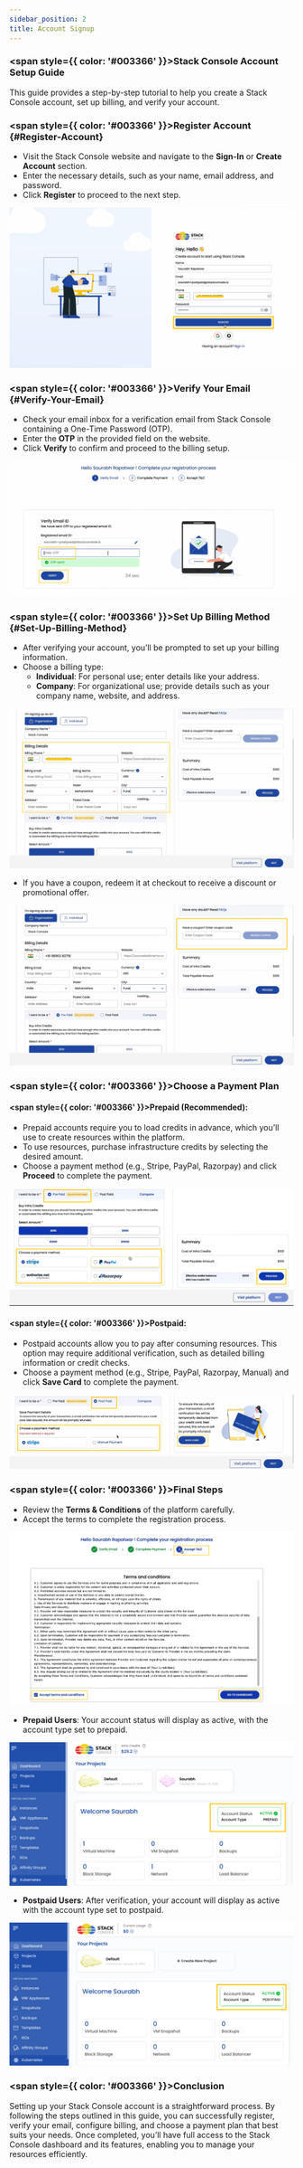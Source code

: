 ```yaml
---
sidebar_position: 2
title: Account Signup
---
```


### <span style={{ color: '#003366' }}>Stack Console Account Setup Guide</span>

This guide provides a step-by-step tutorial to help you create a Stack Console account, set up billing, and verify your account.

### <span style={{ color: '#003366' }}>Register Account</span> {#Register-Account}

- Visit the Stack Console website and navigate to the **Sign-In** or **Create Account** section.
- Enter the necessary details, such as your name, email address, and password.
- Click **Register** to proceed to the next step.

![Account Registration](images/stackconsole-account-setup-register.png) 

### <span style={{ color: '#003366' }}>Verify Your Email</span> {#Verify-Your-Email}

- Check your email inbox for a verification email from Stack Console containing a One-Time Password (OTP).
- Enter the **OTP** in the provided field on the website.
- Click **Verify** to confirm and proceed to the billing setup.

![Email Verification](images/stackconsole-account-setup-verify.png) 

### <span style={{ color: '#003366' }}>Set Up Billing Method</span> {#Set-Up-Billing-Method}

- After verifying your account, you’ll be prompted to set up your billing information.
- Choose a billing type:
    - **Individual**: For personal use; enter details like your address.
    - **Company**: For organizational use; provide details such as your company name, website, and address.

![Billing Details](images/stackconsole-account-setup-billing-details.png)

- If you have a coupon, redeem it at checkout to receive a discount or promotional offer.

![Coupon Redemption](images/stackconsole-account-setup-billing-org-coupon.png)

### <span style={{ color: '#003366' }}>Choose a Payment Plan</span>

#### <span style={{ color: '#003366' }}>Prepaid (Recommended):</span>

- Prepaid accounts require you to load credits in advance, which you’ll use to create resources within the platform.
- To use resources, purchase infrastructure credits by selecting the desired amount.
- Choose a payment method (e.g., Stripe, PayPal, Razorpay) and click **Proceed** to complete the payment.

![Prepaid Billing](images/stackconsole-account-setup-billing-prepaid.png)

#### <span style={{ color: '#003366' }}>Postpaid:</span>

- Postpaid accounts allow you to pay after consuming resources. This option may require additional verification, such as detailed billing information or credit checks.
- Choose a payment method (e.g., Stripe, PayPal, Razorpay, Manual) and click **Save Card** to complete the payment.

![Postpaid Billing](images/stackconsole-account-setup-billing-postpaid.png)

### <span style={{ color: '#003366' }}>Final Steps</span>

- Review the **Terms & Conditions** of the platform carefully.
- Accept the terms to complete the registration process.

![Terms & Conditions](images/stackconsole-account-setup-billing-prepaid-tnc.png)

- **Prepaid Users**: Your account status will display as active, with the account type set to prepaid.

![Prepaid Dashboard](images/stackconsole-account-setup-billing-prepaid-dashboard.png)

- **Postpaid Users**: After verification, your account will display as active with the account type set to postpaid.

![Postpaid Dashboard](images/stackconsole-account-setup-billing-postpaid-dashboard.png)

### <span style={{ color: '#003366' }}>Conclusion</span>

Setting up your Stack Console account is a straightforward process. By following the steps outlined in this guide, you can successfully register, verify your email, configure billing, and choose a payment plan that best suits your needs. Once completed, you’ll have full access to the Stack Console dashboard and its features, enabling you to manage your resources efficiently.
